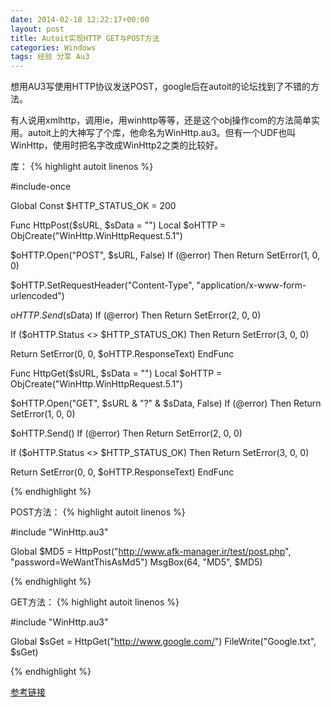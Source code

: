 ```yaml
---
date: 2014-02-18 12:22:17+00:00
layout: post
title: Autoit实现HTTP GET与POST方法  
categories: Windows
tags: 经验 分享 Au3    
---
```


想用AU3写使用HTTP协议发送POST，google后在autoit的论坛找到了不错的方法。

有人说用xmlhttp，调用ie，用winhttp等等，还是这个obj操作com的方法简单实用。autoit上的大神写了个库，他命名为WinHttp.au3。但有一个UDF也叫WinHttp，使用时把名字改成WinHttp2之类的比较好。

库：
{% highlight autoit linenos %}

#include-once

Global Const $HTTP_STATUS_OK = 200

Func HttpPost($sURL, $sData = "")
Local $oHTTP = ObjCreate("WinHttp.WinHttpRequest.5.1")

$oHTTP.Open("POST", $sURL, False)
If (@error) Then Return SetError(1, 0, 0)

$oHTTP.SetRequestHeader("Content-Type", "application/x-www-form-urlencoded")

$oHTTP.Send($sData)
If (@error) Then Return SetError(2, 0, 0)

If ($oHTTP.Status <> $HTTP_STATUS_OK) Then Return SetError(3, 0, 0)

Return SetError(0, 0, $oHTTP.ResponseText)
EndFunc

Func HttpGet($sURL, $sData = "")
Local $oHTTP = ObjCreate("WinHttp.WinHttpRequest.5.1")

$oHTTP.Open("GET", $sURL & "?" & $sData, False)
If (@error) Then Return SetError(1, 0, 0)

$oHTTP.Send()
If (@error) Then Return SetError(2, 0, 0)

If ($oHTTP.Status <> $HTTP_STATUS_OK) Then Return SetError(3, 0, 0)

Return SetError(0, 0, $oHTTP.ResponseText)
EndFunc

{% endhighlight %}

POST方法：
{% highlight autoit linenos %}

#include "WinHttp.au3"

Global $MD5 = HttpPost("http://www.afk-manager.ir/test/post.php", "password=WeWantThisAsMd5")
MsgBox(64, "MD5", $MD5)

{% endhighlight %}

GET方法：
{% highlight autoit linenos %}

#include "WinHttp.au3"

Global $sGet = HttpGet("http://www.google.com/")
FileWrite("Google.txt", $sGet)

{% endhighlight %}


[参考链接](http://www.autoitscript.com/forum/topic/147621-http-get-and-post-request-as-simple-as-possible/)